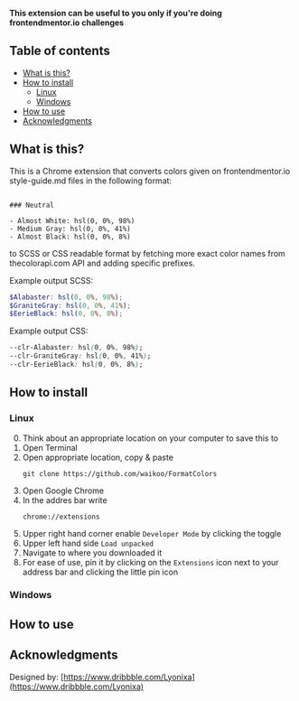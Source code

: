 **This extension can be useful to you only if you're doing frontendmentor.io challenges**

## Table of contents

- [What is this?](#what-is-this)
- [How to install](#how-to-install)
  - [Linux](#linux)
  - [Windows](#windows)
- [How to use](#how-to-use)
- [Acknowledgments](#acknowledgments)

## What is this?

This is a Chrome extension that converts colors given on frontendmentor.io style-guide.md files in the following format:

```

### Neutral

- Almost White: hsl(0, 0%, 98%)
- Medium Gray: hsl(0, 0%, 41%)
- Almost Black: hsl(0, 0%, 8%)

```

to SCSS or CSS readable format by fetching more exact color names from thecolorapi.com API and adding specific prefixes.

Example output SCSS:

```scss
$Alabaster: hsl(0, 0%, 98%);
$GraniteGray: hsl(0, 0%, 41%);
$EerieBlack: hsl(0, 0%, 8%);
```

Example output CSS:

```css
--clr-Alabaster: hsl(0, 0%, 98%);
--clr-GraniteGray: hsl(0, 0%, 41%);
--clr-EerieBlack: hsl(0, 0%, 8%);
```

## How to install

### Linux

0. Think about an appropriate location on your computer to save this to
1. Open Terminal
2. Open appropriate location, copy & paste
   ```
   git clone https://github.com/waikoo/FormatColors
   ```
3. Open Google Chrome
4. In the addres bar write
   ```
   chrome://extensions
   ```
5. Upper right hand corner enable `Developer Mode` by clicking the toggle
6. Upper left hand side `Load unpacked`
7. Navigate to where you downloaded it
8. For ease of use, pin it by clicking on the `Extensions` icon next to your address bar and clicking the little pin icon

### Windows

## How to use

## Acknowledgments

Designed by:
[https://www.dribbble.com/Lyonixa](https://www.dribbble.com/Lyonixa)
